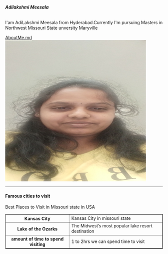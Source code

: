 <h6><b>Adilakshmi Meesala</b></h6>
<p>I'am AdiLakshmi Meesala from Hyderabad.Currently I'm pursuing Masters in Northwest Missouri State unversity Maryville</p>
<a href="http://www.google.com">AboutMe.md</a>
<img src="lakshmi.png" width=450" height="450">
<hr>
<h4> Famous cities to visit</h4>
<p>Best Places to Visit in Missouri state in USA</p>
<table border="1">
<tr>
<th>Kansas City</th>
<td>Kansas City in missouri state</td>
</tr>
<tr>
<th>Lake of the Ozarks</th>
<td>The Midwest’s most popular lake resort destination</td>
</tr>
<tr>
<th>amount of time to spend visiting</th>
<td>1 to 2hrs we can spend time to visit</td>
</tr>
</table>



